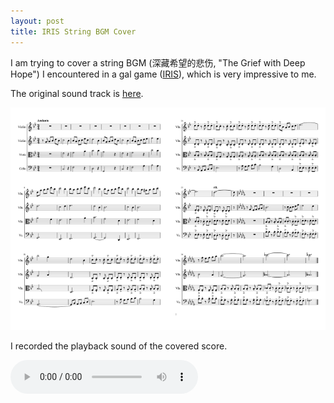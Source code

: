 ```yaml
---
layout: post
title: IRIS String BGM Cover
---
```


I am trying to cover a string BGM (深藏希望的悲伤, "The Grief with Deep Hope") I encountered in a gal game ([IRIS](https://www.taptap.com/app/58802/topic)), which is very impressive to me.

The original sound track is [here](http://music.163.com/dj?id=2056267351&userid=120051629).

<div style="clear:both;display:table;">
  <div style="float:left;width:50%;">
    <img src="ext/Iris-mp5-1.png" alt="page1" style="width:100%">
  </div>
  <div style="float:left;width:50%;">
    <img src="ext/Iris-mp5-2.png" alt="page2" style="width:100%">
  </div>
</div>

I recorded the playback sound of the covered score.

<audio controls>
  <source src="ext/深藏希望的悲伤-cover.mp3" type="audio/mpeg">
  Click here: [MP3](ext/深藏希望的悲伤-cover.mp3)
</audio>
